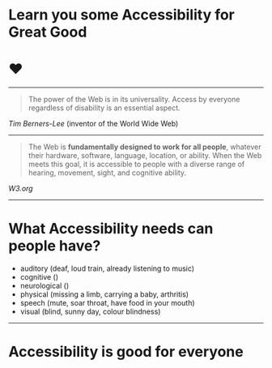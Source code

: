 <!-- 
$theme: default 
page_number: true
footer: A Barnardo's Lunch and Learn Production 🔥
-->

# Learn you some Accessibility for Great Good

# :heart:

---


> The power of the Web is in its universality. 
Access by everyone regardless of disability is an essential aspect.

<cite>Tim Berners-Lee</cite> (inventor of the World Wide Web)

---

> The Web is **fundamentally designed to work for all people**, whatever their hardware, software, language, location, or ability. When the Web meets this goal, it is accessible to people with a diverse range of hearing, movement, sight, and cognitive ability.

<cite>W3.org</cite>


---

# What Accessibility needs can people have?

* auditory (deaf, loud train, already listening to music)
* cognitive ()
* neurological ()
* physical (missing a limb, carrying a baby, arthritis)
* speech (mute, soar throat, have food in your mouth)
* visual (blind, sunny day, colour blindness)

---

# Accessibility is good for everyone

![]()

